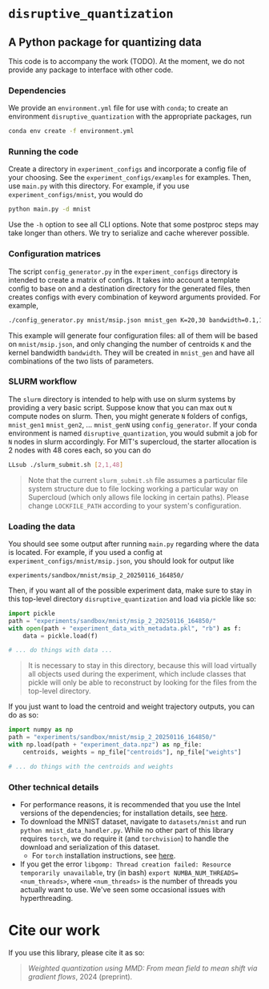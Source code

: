 # `disruptive_quantization`
## A Python package for quantizing data
This code is to accompany the work (TODO). At the moment, we do not provide any package to interface with other code.

### Dependencies
We provide an `environment.yml` file for use with `conda`; to create an environment `disruptive_quantization` with the appropriate packages, run

```bash
conda env create -f environment.yml
```

### Running the code
Create a directory in `experiment_configs` and incorporate a config file of your choosing. See the `experiment_configs/examples` for examples. Then, use `main.py` with this directory. For example, if you use `experiment_configs/mnist`, you would do

```bash
python main.py -d mnist
```

Use the `-h` option to see all CLI options. Note that some postproc steps may take longer than others. We try to serialize and cache wherever possible.

### Configuration matrices
The script `config_generator.py` in the `experiment_configs` directory is intended to create a matrix of configs. It takes into account a template config to base on and a destination directory for the generated files, then creates configs with every combination of keyword arguments provided. For example,

```bash
./config_generator.py mnist/msip.json mnist_gen K=20,30 bandwidth=0.1,1
```

This example will generate four configuration files: all of them will be based on `mnist/msip.json`, and only changing the number of centroids `K` and the kernel bandwidth `bandwidth`. They will be created in `mnist_gen` and have all combinations of the two lists of parameters.

### SLURM workflow
The `slurm` directory is intended to help with use on slurm systems by providing a very basic script. Suppose know that you can max out `N` compute nodes on slurm. Then, you might generate `N` folders of configs, `mnist_gen1` `mnist_gen2`, ... `mnist_genN` using `config_generator`. If your conda environment is named `disruptive_quantization`, you would submit a job for `N` nodes in slurm accordingly. For MIT's supercloud, the starter allocation is 2 nodes with 48 cores each, so you can do

```bash
LLsub ./slurm_submit.sh [2,1,48]
```

> Note that the current `slurm_submit.sh` file assumes a particular file system structure due to file locking working a particular way on Supercloud (which only allows file locking in certain paths). Please change `LOCKFILE_PATH` according to your system's configuration.

### Loading the data
You should see some output after running `main.py` regarding where the data is located. For example, if you used a config at `experiment_configs/mnist/msip.json`, you should look for output like

```
experiments/sandbox/mnist/msip_2_20250116_164850/
```

Then, if you want all of the possible experiment data, make sure to stay in this top-level directory `disruptive_quantization` and load via pickle like so:
```python
import pickle
path = "experiments/sandbox/mnist/msip_2_20250116_164850/"
with open(path + "experiment_data_with_metadata.pkl", "rb") as f:
    data = pickle.load(f)

# ... do things with data ...
```

> It is necessary to stay in this directory, because this will load virtually all objects used during the experiment, which include classes that pickle will only be able to reconstruct by looking for the files from the top-level directory.

If you just want to load the centroid and weight trajectory outputs, you can do as so:

```python
import numpy as np
path = "experiments/sandbox/mnist/msip_2_20250116_164850/"
with np.load(path + "experiment_data.npz") as np_file:
    centroids, weights = np_file["centroids"], np_file["weights"]

# ... do things with the centroids and weights
```

### Other technical details
- For performance reasons, it is recommended that you use the Intel versions of the dependencies; for installation details, see [here](https://www.intel.com/content/www/us/en/developer/tools/oneapi/distribution-python-download.html?install-type=conda&python-conda=python-3_12&operatingsystem-conda=linux&packagetype-conda=idp-allcomponents).
- To download the MNIST dataset, navigate to `datasets/mnist` and run `python mnist_data_handler.py`. While no other part of this library requires `torch`, we do require it (and `torchvision`) to handle the download and serialization of this dataset.
    - For `torch` installation instructions, see [here](https://pytorch.org/get-started/locally/).
- If you get the error `libgomp: Thread creation failed: Resource temporarily unavailable`, try (in bash) `export NUMBA_NUM_THREADS=<num_threads>`, where `<num_threads>` is the number of threads you actually want to use. We've seen some occasional issues with hyperthreading.

# Cite our work
If you use this library, please cite it as so:
> _Weighted quantization using MMD: From mean field to mean shift via gradient flows_, 2024 (preprint).